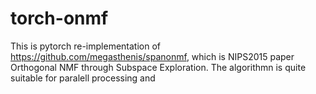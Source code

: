 # torch-onmf
This is pytorch re-implementation of https://github.com/megasthenis/spanonmf, which is NIPS2015 paper Orthogonal NMF through Subspace Exploration.
The algorithmn is quite suitable for paralell processing and 
